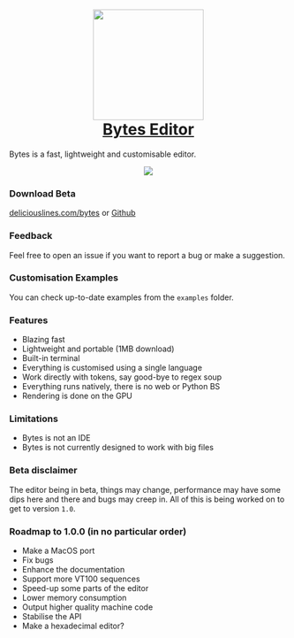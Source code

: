 <h1 align="center">
  <a href="https://deliciouslines.com/bytes-editor" target="_blank">
    <img width=200 height=200 src="https://deliciouslines.com/images/bytes_logo_512.png"/>
    <br/>
    Bytes Editor
  </a>
</h1>

Bytes is a fast, lightweight and customisable editor.

<p align="center">
  <img src="https://deliciouslines.com/images/bytes_screenshot_small.png"/>
</p>

### Download Beta
[deliciouslines.com/bytes](https://deliciouslines.com/bytes-editor)
or
[Github](https://github.com/DeliciousLines/bytes-editor/releases/latest)

### Feedback
Feel free to open an issue if you want to report a bug or make a suggestion.

### Customisation Examples
You can check up-to-date examples from the ``examples`` folder.

### Features
- Blazing fast
- Lightweight and portable (1MB download)
- Built-in terminal
- Everything is customised using a single language
- Work directly with tokens, say good-bye to regex soup
- Everything runs natively, there is no web or Python BS
- Rendering is done on the GPU

### Limitations
- Bytes is not an IDE
- Bytes is not currently designed to work with big files

### Beta disclaimer
The editor being in beta, things may change, performance may have some dips here and there and bugs may creep in. All of this is being worked on to get to version `1.0`.

### Roadmap to 1.0.0 (in no particular order)
- Make a MacOS port
- Fix bugs
- Enhance the documentation
- Support more VT100 sequences
- Speed-up some parts of the editor
- Lower memory consumption
- Output higher quality machine code
- Stabilise the API
- Make a hexadecimal editor?
